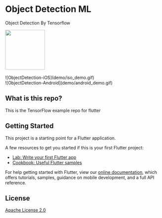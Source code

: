 # Object Detection ML

Object Detection By Tensorflow
<div align="left">
  <img src="https://www.tensorflow.org/images/tf_logo_social.png" width="128"/><br /><br />
</div>

<div align="left" width: 50%;>
  ![ObjectDetection-iOS](demo/iso_demo.gif)
</div>
<div align="left" width: 50%;>
  ![ObjectDetection-Android](demo/android_demo.gif)
</div>
 
## What is this repo?

This is the TensorFlow example repo for flutter

## Getting Started

This project is a starting point for a Flutter application.

A few resources to get you started if this is your first Flutter project:

- [Lab: Write your first Flutter app](https://flutter.dev/docs/get-started/codelab)
- [Cookbook: Useful Flutter samples](https://flutter.dev/docs/cookbook)

For help getting started with Flutter, view our
[online documentation](https://flutter.dev/docs), which offers tutorials,
samples, guidance on mobile development, and a full API reference.

## License

[Apache License 2.0](LICENSE)